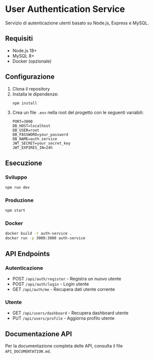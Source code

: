 # User Authentication Service

Servizio di autenticazione utenti basato su Node.js, Express e MySQL.

## Requisiti

- Node.js 18+
- MySQL 8+
- Docker (opzionale)

## Configurazione

1. Clona il repository
2. Installa le dipendenze:
   ```bash
   npm install
   ```
3. Crea un file `.env` nella root del progetto con le seguenti variabili:
   ```
   PORT=3000
   DB_HOST=localhost
   DB_USER=root
   DB_PASSWORD=your_password
   DB_NAME=auth_service
   JWT_SECRET=your_secret_key
   JWT_EXPIRES_IN=24h
   ```

## Esecuzione

### Sviluppo
```bash
npm run dev
```

### Produzione
```bash
npm start
```

### Docker
```bash
docker build -t auth-service .
docker run -p 3000:3000 auth-service
```

## API Endpoints

### Autenticazione
- POST `/api/auth/register` - Registra un nuovo utente
- POST `/api/auth/login` - Login utente
- GET `/api/auth/me` - Recupera dati utente corrente

### Utente
- GET `/api/users/dashboard` - Recupera dashboard utente
- PUT `/api/users/profile` - Aggiorna profilo utente

## Documentazione API

Per la documentazione completa delle API, consulta il file `API_DOCUMENTATION.md`. 